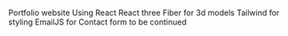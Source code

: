 Portfolio website
Using React
React three Fiber for 3d models
Tailwind for styling
EmailJS for Contact form
to be continued